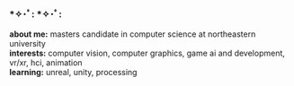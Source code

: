 ### *✧･ﾟ: *✧･ﾟ:
**about me:** masters candidate in computer science at northeastern university <br>
**interests:** computer vision, computer graphics, game ai and development, vr/xr, hci, animation <br>
**learning:** unreal, unity, processing <br>


